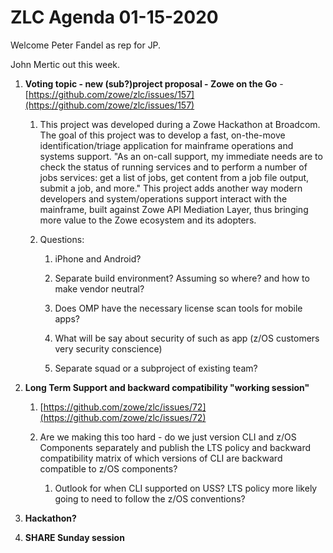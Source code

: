 # ZLC Agenda 01-15-2020
Welcome Peter Fandel as rep for JP. 

John Mertic out this week. 



1. **Voting topic - new (sub?)project proposal - Zowe on the Go** - [https://github.com/zowe/zlc/issues/157](https://github.com/zowe/zlc/issues/157) 

   1. This project was developed during a Zowe Hackathon at Broadcom. The goal of this project was to develop a fast, on-the-move identification/triage application for mainframe operations and systems support.  "As an on-call support, my immediate needs are to check the status of running services and to perform a number of jobs services: get a list of jobs, get content from a job file output, submit a job, and more." This project adds another way modern developers and system/operations support interact with the mainframe, built against Zowe API Mediation Layer, thus bringing more value to the Zowe ecosystem and its adopters.

   1. Questions: 

      1. iPhone and Android? 

      1. Separate build environment? Assuming so where? and how to make vendor neutral? 

      1. Does OMP have the necessary license scan tools for mobile apps? 

      1. What will be say about security of such as app (z/OS customers very security conscience) 

      1. Separate squad or a subproject of existing team? 

1. **Long Term Support and backward compatibility "working session"**

   1. [https://github.com/zowe/zlc/issues/72](https://github.com/zowe/zlc/issues/72)

   1. Are we making this too hard - do we just version CLI and z/OS Components separately and publish the LTS policy and backward compatibility matrix of which versions of CLI are backward compatible to z/OS components? 

      1. Outlook for when CLI supported on USS? LTS policy more likely going to need to follow the z/OS conventions? 

1. **Hackathon?**

1. **SHARE Sunday session** 



